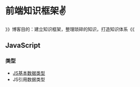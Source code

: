 # 前端知识框架:v:

》》博客目的：建立知识框架，整理琐碎的知识，打造知识体系《《



## JavaScript



### 类型

- [JS基本数据类型](\JavaScript\类型\JavaScript基本数据类型.md)
- JS引用数据类型